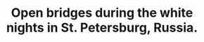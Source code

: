 ---
layout: post
category: photos
title: Open bridges during the white nights in St. Petersburg, Russia.
image: stp-bridge-panorama
---